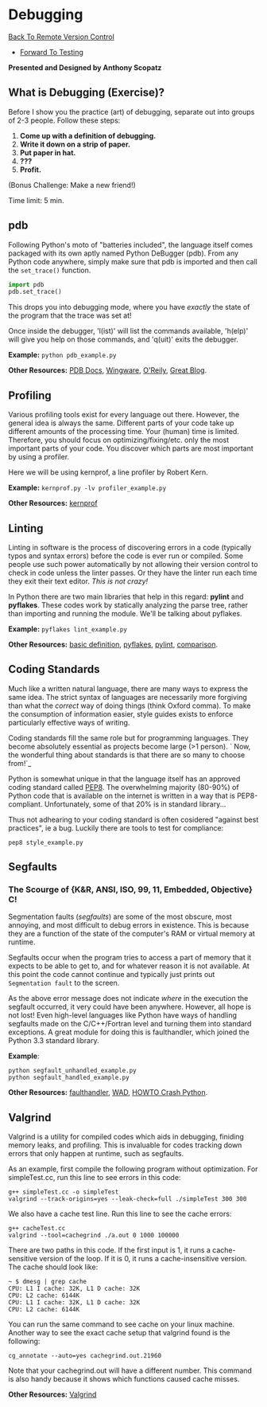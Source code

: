 # Debugging

[Back To Remote Version
Control](http://github.com/thehackerwithin/UofCSCBC2012/tree/master/3b-VersionControlRemote/)
- [Forward To
Testing](http://github.com/thehackerwithin/UofCSCBC2012/tree/master/5-Testing/)

**Presented and Designed by Anthony Scopatz**

## What is Debugging (Exercise)?

Before I show you the practice (art) of debugging, separate out into
groups of 2-3 people. Follow these steps:

1.  **Come up with a definition of debugging.**
2.  **Write it down on a strip of paper.**
3.  **Put paper in hat.**
4.  **???**
5.  **Profit.**

(Bonus Challenge: Make a new friend!)

Time limit: 5 min.

## pdb

Following Python's moto of "batteries included", the language itself
comes packaged with its own aptly named Python DeBugger (pdb). From any
Python code anywhere, simply make sure that pdb is imported and then
call the `set_trace()` function.

```python
import pdb
pdb.set_trace()
```

This drops you into debugging mode, where you have *exactly* the state
of the program that the trace was set at!

Once inside the debugger, 'l(ist)' will list the commands available,
'h(elp)' will give you help on those commands, and 'q(uit)' exits the
debugger.

**Example:** `python pdb_example.py`

**Other Resources:** [PDB
Docs](http://docs.python.org/library/pdb.html),
[Wingware](http://wingware.com/doc/debug/advanced),
[O'Reily](http://onlamp.com/pub/a/python/2005/09/01/debugger.html),
[Great
Blog](http://pythonconquerstheuniverse.wordpress.com/category/the-python-debugger/).

## Profiling

Various profiling tools exist for every language out there. However, the
general idea is always the same. Different parts of your code take up
different amounts of the processing time. Your (human) time is limited.
Therefore, you should focus on optimizing/fixing/etc. only the most
important parts of your code. You discover which parts are most
important by using a profiler.

Here we will be using kernprof, a line profiler by Robert Kern.

**Example:** `kernprof.py -lv profiler_example.py`

**Other Resources:**
[kernprof](http://packages.python.org/line_profiler/)

## Linting

Linting in software is the process of discovering errors in a code
(typically typos and syntax errors) before the code is ever run or
compiled. Some people use such power automatically by not allowing their
version control to check in code unless the linter passes. Or they have
the linter run each time they exit their text editor. *This is not
crazy!*

In Python there are two main libraries that help in this regard:
**pylint** and **pyflakes**. These codes work by statically analyzing
the parse tree, rather than importing and running the module. We'll be
talking about pyflakes.

**Example:** `pyflakes lint_example.py`

**Other Resources:** [basic
definition](http://en.wikipedia.org/wiki/Lint_(software)),
[pyflakes](http://pypi.python.org/pypi/pyflakes/),
[pylint](http://www.logilab.org/857),
[comparison](http://www.doughellmann.com/articles/pythonmagazine/completely-different/2008-03-linters/).

## Coding Standards

Much like a written natural language, there are many ways to express the
same idea. The strict syntax of languages are necessarily more forgiving
than what the *correct* way of doing things (think Oxford comma). To
make the consumption of information easier, style guides exists to
enforce particularly effective ways of writing.

Coding standards fill the same role but for programming languages. They
become absolutely essential as projects become large (\>1 person). \`
Now, the wonderful thing about standards is that there are so many to
choose from!\`\_

Python is somewhat unique in that the language itself has an approved
coding standard called [PEP8](http://www.python.org/dev/peps/pep-0008/).
The overwhelming majority (80-90%) of Python code that is available on
the internet is written in a way that is PEP8-compliant. Unfortunately,
some of that 20% is in standard library...

Thus not adhearing to your coding standard is often cosidered "against
best practices", ie a bug. Luckily there are tools to test for
compliance:

    pep8 style_example.py

## Segfaults

### The Scourge of {K&R, ANSI, ISO, 99, 11, Embedded, Objective} C!

Segmentation faults (*segfaults*) are some of the most obscure, most
annoying, and most difficult to debug errors in existence. This is
because they are a function of the state of the computer's RAM or
virtual memory at runtime.

Segfaults occur when the program tries to access a part of memory that
it expects to be able to get to, and for whatever reason it is not
available. At this point the code cannot continue and typically just
prints out `Segmentation fault` to the screen.

As the above error message does not indicate *where* in the execution
the segfault occurred, it very could have been anywhere. However, all
hope is not lost! Even high-level languages like Python have ways of
handling segfaults made on the C/C++/Fortran level and turning them into
standard exceptions. A great module for doing this is faulthandler,
which joined the Python 3.3 standard library.

**Example**:

    python segfault_unhandled_example.py
    python segfault_handled_example.py

**Other Resources:**
[faulthandler](https://github.com/haypo/faulthandler/wiki/),
[WAD](http://www.dabeaz.com/papers/Python2001/python.html), [HOWTO Crash
Python](http://wiki.python.org/moin/CrashingPython).

## Valgrind

Valgrind is a utility for compiled codes which aids in debugging,
finiding memory leaks, and profiling. This is invaluable for codes
tracking down errors that only happen at runtime, such as segfaults.

As an example, first compile the following program without optimization.
For simpleTest.cc, run this line to see errors in this code:

    g++ simpleTest.cc -o simpleTest
    valgrind --track-origins=yes --leak-check=full ./simpleTest 300 300

We also have a cache test line. Run this line to see the cache errors:

    g++ cacheTest.cc
    valgrind --tool=cachegrind ./a.out 0 1000 100000

There are two paths in this code. If the first input is 1, it runs a
cache-sensitive version of the loop. If it is 0, it runs a
cache-insensitive version. The cache should look like:

    ~ $ dmesg | grep cache
    CPU: L1 I cache: 32K, L1 D cache: 32K
    CPU: L2 cache: 6144K
    CPU: L1 I cache: 32K, L1 D cache: 32K
    CPU: L2 cache: 6144K

You can run the same command to see cache on your linux machine. Another
way to see the exact cache setup that valgrind found is the following:

    cg_annotate --auto=yes cachegrind.out.21960

Note that your cachegrind.out will have a different number. This command
is also handy because it shows which functions caused cache misses.

**Other Resources:** [Valgrind](http://valgrind.org/)
